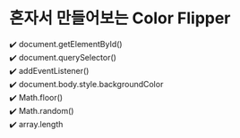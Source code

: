 # 혼자서 만들어보는 Color Flipper  


✔️ document.getElementById()  
✔️ document.querySelector()   
✔️ addEventListener()  
✔️ document.body.style.backgroundColor   
✔️ Math.floor()   
✔️ Math.random()   
✔️ array.length   